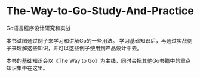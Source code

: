 # The-Way-to-Go-Study-And-Practice
Go语言程序设计研究和实战

本书试图通过例子来学习和讲解Go的一些用法。
学习基础知识后，再通过实战例子来理解这些知识，并可以这些例子使用到产品设计中去。

本书的基础知识会以《The Way to Go》为主线，同时会把其他Go书籍中的重点知识集中在这里。


